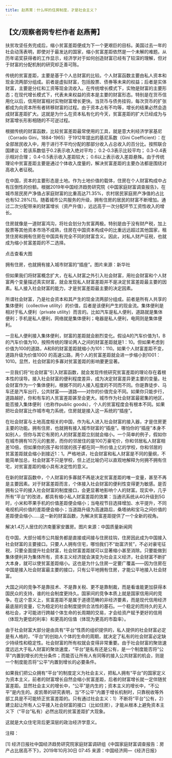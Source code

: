 ```yaml
---
title: 赵燕菁：什么样的住房制度，才是社会主义？
---
```


##
## 【文/观察者网专栏作者 赵燕菁】

扶贫攻坚任务完成后，缩小贫富差距便成为下一个更艰巨的目标。美国过去一年的社会动荡表明，即使对于最发达的国家，缩小贫富差距依然是一个未解的难题。从历年诺奖获得者的工作显示，经济学对于如何创造财富已经有了较深的理解，但对于财富的分配机制的研究却乏善可陈。

传统的贫富差距，主要是基于个人总财富的比较。个人财富函数主要由私人资本和现金流两部分组成。前者是虚拟财富，包括股票、债券等未来的权益；后者是实体财富，主要是分红和工资等现金流收入。在传统增长模式下，实物是财富的主要形态；在现代增长模式下，代表未来权益的资本是主要的财富形态。特别是在货币信用化以后，信用财富相对实物财富增长更快。当货币与债务挂钩，每次货币的扩张都成为向资本所有者转移财富的过程。由于资本占有不均等，增长的结果必然会造成财富差距扩大。这就是为什么在资本私有化的今天，贫富差距的扩大已经成为与财富增长形影相随的不可逆过程。

根据传统的财富函数，比较贫富差距最常使用的工具，就是意大利经济学家基尼（Corrado Gini，1884-1965）于1912年提出的基尼系数（Gini Coefficient）：在全部居民收入中，用于进行不平均分配的那部分收入占总收入的百分比。按照联合国建议：若该系数低于0.2表示收入绝对平均； 0.2-0.3表示比较平均； 0.3-0.4表示相对合理； 0.4-0.5表示收入差距较大； 0.6以上表示收入差距悬殊。由于传统理论中贫富差距主要是通过个体收入度量的，解决贫富差距的主要办法都是围绕对高收入者征税。

在中国，资本的主要形态是土地。作为土地价值的载体，住房在个人财富构成中占有压倒性的份额。根据2019年中国经济趋势研究院《中国家庭财富调查报告》，在城市居民房产净值占家庭财富的比重高达71.35%，农村居民家庭房产净值的占比也有52.28%[1]。随着城市公共服务的升级，拥有住房的居民的财富不断增加。通过二次分配带来的财富增长（资产升值），远远高于一次分配环节工资性收入的增长。

住房就像是一道财富鸿沟，将社会划分为贫富两极。特别是由于没有财产税，加上股票等其他资本市场不成熟，住房在中国资本构成中的比重远远超过其他国家，租赁住房和拥有住房在中国具有完全不同的财富含义。因此，对私人财产征税，也就成为缩小贫富差距的不二选择。

点击查看大图

拥有住房，也就拥有接入城市财富的“插座”。图片来源：新华社

但如果我们将财富概念扩大，在私人财富之外引入社会财富，用社会财富和个人财富两个变量描述真实财富，就会发现私人财富差距并不是决定贫富差距最主要的因素。私人接入社会财富的能力，才是贫富差距最主要的决定因素。

所谓社会财富，乃是社会资本和其产生的现金流两部分组成。前者是所有人共享的集体便利（collective utility）的价值，后者是该便利产生的现金流。集体便利是相对于私人便利（private utility）而言的。比如汽车是私人便利，道路就是集体便利；手机是私人便利，网络就是集体便利；电器是私人便利，电网则是集体便利。

一旦私人便利接入集体便利，财富的差距就会剧烈变化。假设A的汽车价值为1，B的汽车价值为10，按照传统的理论两人之间的财富差距就是1：10。但如果考虑到价值为100的道路，A和B的财富差距就缩小为101：110。如果个人财富差距不变，道路升级为价值1000 的高速公路，两个人的贫富差距就会进一步缩小到1001：1010。显然，社会财富的多寡对贫富差距的影响要更显著。

一旦我们将“社会财富”引入财富函数，就会发现传统研究贫富差距的理论存在着根本性的误导。接入社会财富的便利程度差异，成为决定财富差异更主要的变量。社会财富作为一个集体便利，根据不同的人接入程度的不同而不同。你是靠徒步、马车还是汽车出行，公共财富——道路——对你的价值完全不同。如果你只能步行，道路越好，你和有车的人贫富差距甚至会更大。城市作为社会财富最密集的地区，能否接入集体便利（也称作public goods），个人的贫富程度会有根本不同。如果把社会财富比作城市电力系统，住房就是接入这一系统的“插座”。

在社会财富与土地高度相关的中国，作为私人进入社会财富的接入器，才是住房更主要的功能。拥有住房，也就拥有接入城市财富的“插座”。哪怕你的“插座”本身不如别人，但你与其它有房的人的财富差距立刻就会缩小。一个简单的例子，假如你在城市拥有10万元的套房，而你的邻居住的是100万豪宅价，你和邻居私人财富相差10倍，但如果你的孩子和邻居的孩子都在同一所价值上亿的学校，你和邻居的贫富差距就会缩小到接近1：1。严格地讲，社会财富和私人财富是不同的量纲，不能简单加总，社会财富不只是学校，但上述比喻仍可以直观地解释为何拥不拥有住宅，对贫富差距的缩小具有决定性的意义。

在新的财富函数中，个人财富的多寡就不再是决定贫富差距的唯一变量，甚至不再是主要因素。对于财富差距而言，个体接入社会财富的便利性变得更为敏感。是否拥有公平的接入社会财富的制度接口，会更显著地影响个人的财富。现实中，几乎所有“平台”的改进，都具有缩小私人财富差距的效果：当通讯系统从4G升级到5G时，小米和苹果手机的价值差距便会缩小；当电视节目选择增加、水平提升，不同电视机间价值的差距便会缩小；当道路升级为高速路后，桑塔纳和宝马之间价值的差距便会缩小……这一新的财富函数，为解决贫富差距提供了一个全新的视角。



解决1.4万人居住的济南董家安置房。图片来源：中国质量新闻网

在中国，大部分城市公共服务都是直接或间接与住房挂钩，住房因此成为中国接入社会财富的主要接口。只要人人拥有住宅，哪怕我们不“劫富济贫”，不必对豪宅征税，只要全面提升社会财富，社会财富差距就可以显著缩小甚至消除。只要能做到集体便利并为集体所有，资本主义经济就会演变为社会主义经济，社会财富不断扩大本身，就可以使贫富差距缩小。这也是为什么住房一定要广覆盖——因为住房在中国是接入社会财富最主要的接口，只有公平地拥有住房，才能公平地接入社会财富。

大国之间的竞争不是靠技术、不是靠关税、更不是靠制裁，而是看谁能更加获得本国民众的支持，谁的社会制度更持久。国家间的竞争本质上就是国家信用间的竞争。在这个意义上，贫富差距不是属于道德范畴的非经济要素，而是现代信用经济最底层的变量，它为稳定的社会制度提供合法性的基石。一个稳定的而持久的无人格社会，才可能进行跨越个体生命的长周期的交易，才会给资产赋予更好的信用（体现为更低的利率）和更高的估值（体现为更高的市盈率）。

由于社会财富大部分是由具有“平台”性质的组织提供的，私人提供的社会财富必定是有人格的，“平台”的创始人个体的生命的周期，就决定了私有的社会财富必定缺少持续性和稳定性。社会财富的所有权就会变得非常重要。由于社会财富的聚敛速度远远大于私人财富的聚敛速度，“平台”是私有还是公有，是一个制度能否将“公平”内置到增长的充分条件；而能否让所有人有同等的接入公共财富的机会，则是一个制度能否将“公平”内置到增长的必要条件。

如果我们把公众拥有“平台”的制度定义为社会主义，把私人拥有“平台”的国家定义为资本主义，前者的财富增长自然会缩小贫富差距，后者的财富增长就一定伴随贫富差距。显然社会主义的增长中，“公平”是内生的；资本主义的增长中，“不公平”是内生的。皮凯蒂的研究表明，当“不公平”内置于增长机制时，只靠税收等外部工具是不可能矫正贫富差距的。只有通过社会主义：1）不断将“平台”公有，2）建立起让所有人公平接入社会财富的接口（比如住房），才能从根本上避免资本主义下（“平台”私有）必然出现的贫富差距扩大现象。

这就是大众住宅背后更深层的政治经济学意义。

注释：

[1] 经济日报社中国经济趋势研究院家庭财富调研组《中国家庭财富调查报告：房产占比居高不下》，2019年10月30日 07:45   来源：中国经济网—《经济日报》

